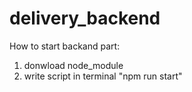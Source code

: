 # delivery_backend
How to start backand part:
1. donwload node_module
2. write script in terminal "npm run start"
